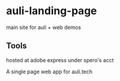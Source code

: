 # auli-landing-page
main site for auli + web demos

## Tools
hosted at adobe express under spero's acct

A single page web app for auli.tech
